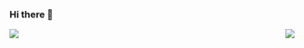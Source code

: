 ### Hi there 👋
 

<p align="right">
<img align="left" src="https://github-readme-stats.vercel.app/api?username=hdinson&count_private=true&show_icons=true&hide=stars,prs,contribs&include_all_commits=true"/> 
<img  float="right" src="https://github-readme-stats.vercel.app/api/top-langs/?username=hdinson&layout=compact&hide=HTML" />
</p>

